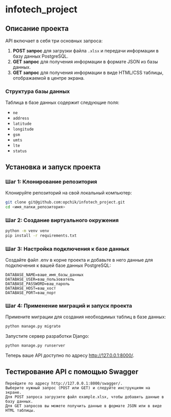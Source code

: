 # infotech_project

## Описание проекта

API включает в себя три основных запроса:

1. **POST запрос** для загрузки файла `.xlsx` и передачи информации в базу данных PostgreSQL.
2. **GET запрос** для получения информации в формате JSON из базы данных.
3. **GET запрос** для получения информации в виде HTML/CSS таблицы, отображаемой в центре экрана.

### Структура базы данных

Таблица в базе данных содержит следующие поля:

- `ne`
- `address`
- `latitude`
- `longitude`
- `gsm`
- `umts`
- `lte`
- `status`

## Установка и запуск проекта

### Шаг 1: Клонирование репозитория

Клонируйте репозиторий на свой локальный компьютер:

```bash
git clone git@github.com:opchik/infotech_project.git
cd <имя_папки_репозитория>
```

### Шаг 2: Создание виртуального окружения

```bash
python -m venv venv
pip install -r requirements.txt
```

### Шаг 3: Настройка подключения к базе данных

Создайте файл .env в корне проекта и добавьте в него данные для подключения к вашей базе данных PostgreSQL:

```
DATABASE_NAME=ваше_имя_базы_данных
DATABASE_USER=ваш_пользователь
DATABASE_PASSWORD=ваш_пароль
DATABASE_HOST=ваш_хост
DATABASE_PORT=ваш_порт
```

### Шаг 4: Применение миграций и запуск проекта

Примените миграции для создания необходимых таблиц в базе данных:
```bash
python manage.py migrate
```

Запустите сервер разработки Django:

```bash
python manage.py runserver
```

Теперь ваше API доступно по адресу http://127.0.0.1:8000/.


## Тестирование API с помощью Swagger


    Перейдите по адресу http://127.0.0.1:8000/swagger/.
    Выберите нужный запрос (POST или GET) и следуйте инструкциям на экране.
    Для POST запроса загрузите файл example.xlsx, чтобы добавить данные в базу данных.
    Для GET запросов вы можете получить данные в формате JSON или в виде HTML таблицы.


